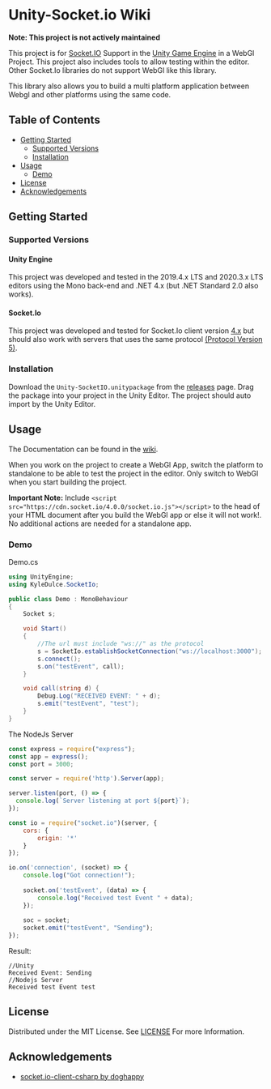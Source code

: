 # Unity-Socket.io Wiki
**Note: This project is not actively maintained**

This project is for [Socket.IO](https://socket.io/) Support in the [Unity Game Engine](https://unity.com/) in a WebGl Project. This project also includes tools to allow testing within the editor. Other Socket.Io libraries do not support WebGl like this library.

This library also allows you to build a multi platform application between Webgl and other platforms using the same code. 

## Table of Contents

* [Getting Started](#Getting-Started)
	* [Supported Versions](#Supported-Versions)
	* [Installation](#Installation)
* [Usage](#Usage)
	* [Demo](#Demo)
* [License](#License)
* [Acknowledgements](#Acknowledgements)

## Getting Started
### Supported Versions
#### Unity Engine
This project was developed and tested in the 2019.4.x LTS and 2020.3.x LTS editors using the Mono back-end and .NET 4.x (but .NET Standard 2.0 also works). 

#### Socket.Io
This project was developed and tested for Socket.Io client version [4.x](https://socket.io/docs/v4) but should also work with servers that uses the same protocol [(Protocol Version 5)](https://github.com/socketio/socket.io-protocol).

### Installation
Download the `Unity-SocketIO.unitypackage` from the [releases](https://github.com/KyleDulce/Unity-Socketio/releases/latest) page. Drag the package into your project in the Unity Editor. The project should auto import by the Unity Editor. 

## Usage
The Documentation can be found in the [wiki](https://github.com/KyleDulce/Unity-Socketio/wiki/Documentation).

When you work on the project to create a WebGl App, switch the platform to standalone to be able to test the project in the editor. Only switch to WebGl when you start building the project.

**Important Note:** Include 
`<script src="https://cdn.socket.io/4.0.0/socket.io.js"></script>`
to the head of your HTML document after you build the WebGl app or else it will not work!. No additional actions are needed for a standalone app.

### Demo
Demo.cs
```csharp
using UnityEngine;
using KyleDulce.SocketIo;

public class Demo : MonoBehaviour
{
    Socket s;

    void Start()
    {
		//The url must include "ws://" as the protocol
        s = SocketIo.establishSocketConnection("ws://localhost:3000");
        s.connect();
        s.on("testEvent", call);
    }

    void call(string d) {
        Debug.Log("RECEIVED EVENT: " + d);
        s.emit("testEvent", "test");
    }
}
```
The NodeJs Server
```javascript
const express = require("express");
const app = express();
const port = 3000;

const server = require('http').Server(app);

server.listen(port, () => {
  console.log(`Server listening at port ${port}`);
});

const io = require("socket.io")(server, {
	cors: {
        origin: '*'
    }
});

io.on('connection', (socket) => {
	console.log("Got connection!");
	
	socket.on('testEvent', (data) => {
		console.log("Received test Event " + data);
	});
	
	soc = socket;
	socket.emit("testEvent", "Sending");
});
```
Result:
```
//Unity
Received Event: Sending
//Nodejs Server
Received test Event test
```

## License 
Distributed under the MIT License. See [LICENSE](LICENSE) For more Information.

## Acknowledgements
* [socket.io-client-csharp by doghappy](https://github.com/doghappy/socket.io-client-csharp)
